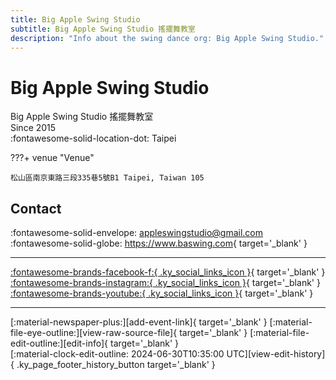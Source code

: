 ```yaml
---
title: Big Apple Swing Studio
subtitle: Big Apple Swing Studio 搖擺舞教室
description: "Info about the swing dance org: Big Apple Swing Studio."
---
```


# Big Apple Swing Studio

Big Apple Swing Studio 搖擺舞教室  
Since 2015  
:fontawesome-solid-location-dot: Taipei  


???+ venue "Venue"

    松山區南京東路三段335巷5號B1 Taipei, Taiwan 105  

## Contact

:fontawesome-solid-envelope: <appleswingstudio@gmail.com>  
:fontawesome-solid-globe: <https://www.baswing.com>{ target='_blank' }  

---

 [:fontawesome-brands-facebook-f:{ .ky_social_links_icon }](https://www.facebook.com/BigAppleSwing){ target='_blank' } [:fontawesome-brands-instagram:{ .ky_social_links_icon }](https://instagram.com/ba.swing){ target='_blank' } [:fontawesome-brands-youtube:{ .ky_social_links_icon }](https://youtube.com/SwingStudioBigApple){ target='_blank' }

---

<div class="ky_page_footer" markdown>
<div class="ky_page_footer_trailing" markdown="span">
[:material-newspaper-plus:][add-event-link]{ target='_blank' }
[:material-file-eye-outline:][view-raw-source-file]{ target='_blank' }
[:material-file-edit-outline:][edit-info]{ target='_blank' }
</div>
<div class="ky_page_footer_leading" markdown="span">
[:material-clock-edit-outline: 2024-06-30T10:35:00 UTC][view-edit-history]{ .ky_page_footer_history_button target='_blank' }
</div>
</div>

[add-event-link]: https://github.com/swingdance/events/issues/new?assignees=&labels=add+event&projects=&template=02-add_entity.yml&title=%5Bzh_TW%5D%20%3CName%3E&region=zh_TW&province=Taipei&city=Taipei&org_id=big-apple-swing-studio "Add Event"
[view-raw-source-file]: https://github.com/swingdance/orgs/blob/main/zh_TW/big-apple-swing-studio.json "View Raw Source File"
[edit-info]: https://github.com/swingdance/orgs/issues/new?assignees=&labels=update+org&projects=&template=03-update_entity.yml&title=%5Bzh_TW%5D%20Big%20Apple%20Swing%20Studio&region=zh_TW&id=big-apple-swing-studio&name=Big%20Apple%20Swing%20Studio "Edit Info"

[view-edit-history]: https://github.com/swingdance/orgs/commits/main/zh_TW/big-apple-swing-studio.json "View Edit History"
